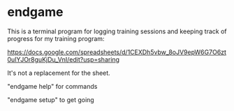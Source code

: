 # endgame
This is a terminal program for logging training sessions and keeping track of progress for my training program:

https://docs.google.com/spreadsheets/d/1CEXDh5vbw_8oJV9epW6G7O6zt0uIYJOr8guKjDu_VnI/edit?usp=sharing

It's not a replacement for the sheet.

"endgame help" for commands

"endgame setup" to get going
